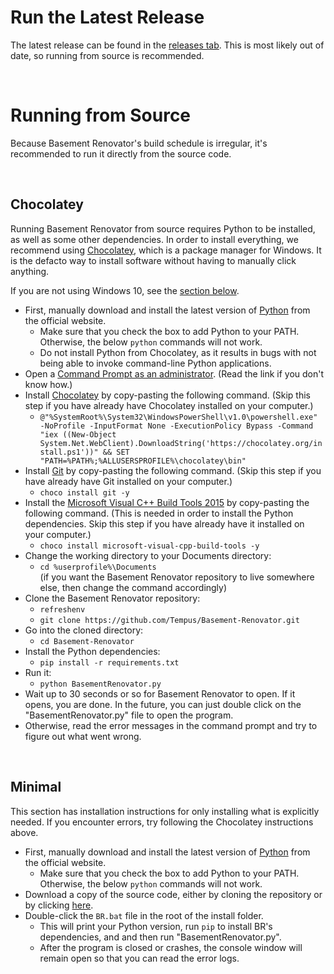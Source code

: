 # Run the Latest Release

The latest release can be found in the [releases tab](https://github.com/Tempus/Basement-Renovator/releases). This is most likely out of date, so running from source is recommended.

<br />

# Running from Source

Because Basement Renovator's build schedule is irregular, it's recommended to run it directly from the source code.

<br />

## Chocolatey

Running Basement Renovator from source requires Python to be installed, as well as some other dependencies. In order to install everything, we recommend using [Chocolatey](https://chocolatey.org/), which is a package manager for Windows. It is the defacto way to install software without having to manually click anything.

If you are not using Windows 10, see the [section below](#python).

- First, manually download and install the latest version of [Python](https://www.python.org/downloads/) from the official website.
  - Make sure that you check the box to add Python to your PATH. Otherwise, the below `python` commands will not work.
  - Do not install Python from Chocolatey, as it results in bugs with not being able to invoke command-line Python applications.
- Open a [Command Prompt as an administrator](https://www.howtogeek.com/194041/how-to-open-the-command-prompt-as-administrator-in-windows-8.1/). (Read the link if you don't know how.)
- Install [Chocolatey](https://chocolatey.org/) by copy-pasting the following command. (Skip this step if you have already have Chocolatey installed on your computer.)
  - `@"%SystemRoot%\System32\WindowsPowerShell\v1.0\powershell.exe" -NoProfile -InputFormat None -ExecutionPolicy Bypass -Command "iex ((New-Object System.Net.WebClient).DownloadString('https://chocolatey.org/install.ps1'))" && SET "PATH=%PATH%;%ALLUSERSPROFILE%\chocolatey\bin"`
- Install [Git](https://git-scm.com/) by copy-pasting the following command. (Skip this step if you have already have Git installed on your computer.)
  - `choco install git -y`
- Install the [Microsoft Visual C++ Build Tools 2015](https://chocolatey.org/packages/microsoft-visual-cpp-build-tools) by copy-pasting the following command. (This is needed in order to install the Python dependencies. Skip this step if you have already have it installed on your computer.)
  - `choco install microsoft-visual-cpp-build-tools -y`
- Change the working directory to your Documents directory:
  - `cd %userprofile%\Documents` <br />
  (if you want the Basement Renovator repository to live somewhere else, then change the command accordingly)
- Clone the Basement Renovator repository:
  - `refreshenv`
  - `git clone https://github.com/Tempus/Basement-Renovator.git`
- Go into the cloned directory:
  - `cd Basement-Renovator`
- Install the Python dependencies:
  - `pip install -r requirements.txt`
- Run it:
  - `python BasementRenovator.py`
- Wait up to 30 seconds or so for Basement Renovator to open. If it opens, you are done. In the future, you can just double click on the "BasementRenovator.py" file to open the program.
- Otherwise, read the error messages in the command prompt and try to figure out what went wrong.

<br />

## Minimal

This section has installation instructions for only installing what is explicitly needed. If you encounter errors, try following the Chocolatey instructions above.

- First, manually download and install the latest version of [Python](https://www.python.org/downloads/) from the official website.
  - Make sure that you check the box to add Python to your PATH. Otherwise, the below `python` commands will not work.
- Download a copy of the source code, either by cloning the repository or by clicking [here](https://github.com/Tempus/Basement-Renovator/archive/master.zip).
- Double-click the `BR.bat` file in the root of the install folder.
  - This will print your Python version, run `pip` to install BR's dependencies, and and then run "BasementRenovator.py".
  - After the program is closed or crashes, the console window will remain open so that you can read the error logs.

